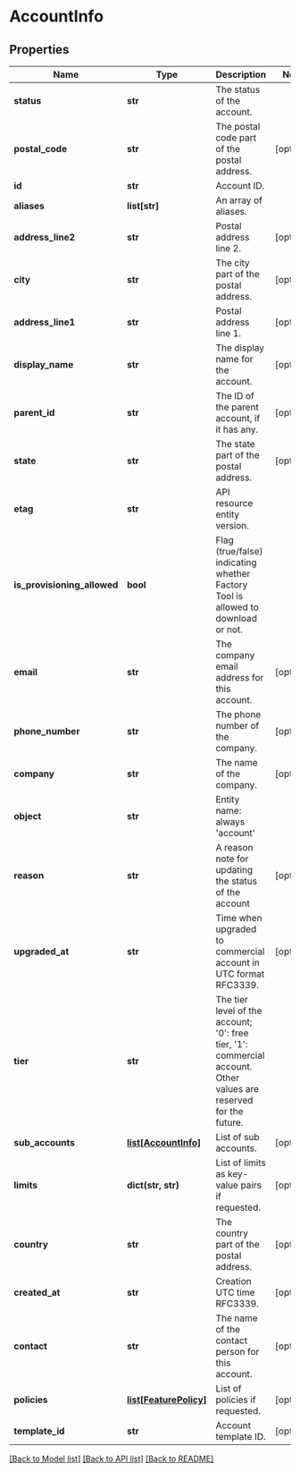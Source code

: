 # AccountInfo

## Properties
Name | Type | Description | Notes
------------ | ------------- | ------------- | -------------
**status** | **str** | The status of the account. | 
**postal_code** | **str** | The postal code part of the postal address. | [optional] 
**id** | **str** | Account ID. | 
**aliases** | **list[str]** | An array of aliases. | 
**address_line2** | **str** | Postal address line 2. | [optional] 
**city** | **str** | The city part of the postal address. | [optional] 
**address_line1** | **str** | Postal address line 1. | [optional] 
**display_name** | **str** | The display name for the account. | [optional] 
**parent_id** | **str** | The ID of the parent account, if it has any. | [optional] 
**state** | **str** | The state part of the postal address. | [optional] 
**etag** | **str** | API resource entity version. | 
**is_provisioning_allowed** | **bool** | Flag (true/false) indicating whether Factory Tool is allowed to download or not. | 
**email** | **str** | The company email address for this account. | [optional] 
**phone_number** | **str** | The phone number of the company. | [optional] 
**company** | **str** | The name of the company. | [optional] 
**object** | **str** | Entity name: always &#39;account&#39; | 
**reason** | **str** | A reason note for updating the status of the account | [optional] 
**upgraded_at** | **str** | Time when upgraded to commercial account in UTC format RFC3339. | [optional] 
**tier** | **str** | The tier level of the account; &#39;0&#39;: free tier, &#39;1&#39;: commercial account. Other values are reserved for the future. | 
**sub_accounts** | [**list[AccountInfo]**](AccountInfo.md) | List of sub accounts. | [optional] 
**limits** | **dict(str, str)** | List of limits as key-value pairs if requested. | [optional] 
**country** | **str** | The country part of the postal address. | [optional] 
**created_at** | **str** | Creation UTC time RFC3339. | [optional] 
**contact** | **str** | The name of the contact person for this account. | [optional] 
**policies** | [**list[FeaturePolicy]**](FeaturePolicy.md) | List of policies if requested. | [optional] 
**template_id** | **str** | Account template ID. | [optional] 

[[Back to Model list]](../README.md#documentation-for-models) [[Back to API list]](../README.md#documentation-for-api-endpoints) [[Back to README]](../README.md)


